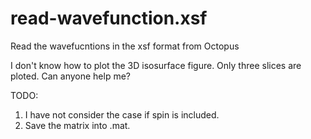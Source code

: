 # read-wavefunction.xsf
Read the wavefucntions in the xsf format from Octopus

I don't know how to plot the 3D isosurface figure. Only three slices are ploted. Can anyone help me?

TODO:
1. I have not consider the case if spin is included.
2. Save the matrix into .mat.
